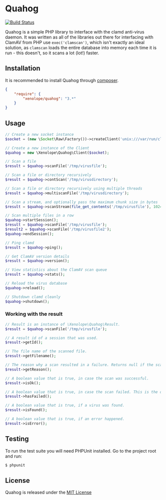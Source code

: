 Quahog
======


[![Build Status](https://github.com/jonjomckay/quahog/workflows/Quahog%20Tests/badge.svg)](https://github.com/jonjomckay/quahog/actions)

Quahog is a simple PHP library to interface with the clamd anti-virus daemon. It was written as all of the libraries out
there for interfacing with ClamAV from PHP use ```exec('clamscan')```, which isn't exactly an ideal solution, as
```clamscan``` loads the entire database into memory each time it is run - this doesn't, so it scans a lot (lot!) faster.

## Installation

It is recommended to install Quahog through [composer](http://getcomposer.org).

```JSON
{
    "require": {
        "xenolope/quahog": "3.*"
    }
}
```

## Usage

```php
// Create a new socket instance
$socket = (new \Socket\Raw\Factory())->createClient('unix:///var/run/clamav/clamd.ctl');

// Create a new instance of the Client
$quahog = new \Xenolope\Quahog\Client($socket);

// Scan a file
$result = $quahog->scanFile('/tmp/virusfile');

// Scan a file or directory recursively
$result = $quahog->contScan('/tmp/virusdirectory');

// Scan a file or directory recursively using multiple threads
$result = $quahog->multiscanFile('/tmp/virusdirectory');

// Scan a stream, and optionally pass the maximum chunk size in bytes
$result = $quahog->scanStream(file_get_contents('/tmp/virusfile'), 1024);

// Scan multiple files in a row
$quahog->startSession();
$result = $quahog->scanFile('/tmp/virusfile');
$result2 = $quahog->scanFile('/tmp/virusfile2');
$quahog->endSession();

// Ping clamd
$result = $quahog->ping();

// Get ClamAV version details
$result = $quahog->version();

// View statistics about the ClamAV scan queue
$result = $quahog->stats();

// Reload the virus database
$quahog->reload();

// Shutdown clamd cleanly
$quahog->shutdown();

```

### Working with the result

``` php
// Result is an instance of \Xenolope\Quahog\Result.
$result = $quahog->scanFile('/tmp/virusfile');

// A result id of a session that was used.
$result->getId();

// The file name of the scanned file.
$result->getFilename();

// The reason why a scan resulted in a failure. Returns null if the scan was successful.
$result->getReason();

// A boolean value that is true, in case the scan was successful.
$result->isOk();

// A boolean value that is true, in case the scan failed. This is the opposite of isOk().
$result->hasFailed();

// A boolean value that is true, if a virus was found.
$result->isFound();

// A boolean value that is true, if an error happened.
$result->isError();
```

## Testing

To run the test suite you will need PHPUnit installed. Go to the project root and run:
````bash
$ phpunit
````

## License

Quahog is released under the [MIT License](http://www.opensource.org/licenses/MIT)

